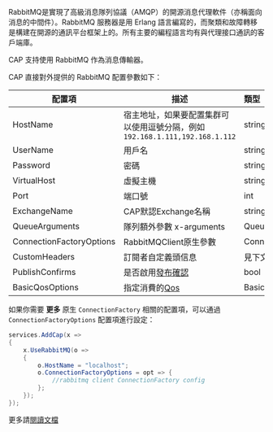 RabbitMQ是實現了高級消息隊列協議（AMQP）的開源消息代理軟件（亦稱面向消息的中間件）。RabbitMQ 服務器是用 Erlang 語言編寫的，而聚類和故障轉移是構建在開源的通訊平台框架上的。所有主要的編程語言均有與代理接口通訊的客戶端庫。

CAP 支持使用 RabbitMQ 作為消息傳輸器。



CAP 直接對外提供的 RabbitMQ 配置參數如下：

| 配置項                   | 描述                                                         | 類型                  | 默認值            |
| ------------------------ | ------------------------------------------------------------ | :-------------------- | ----------------- |
| HostName                 | 宿主地址，如果要配置集群可以使用逗號分隔，例如 `192.168.1.111,192.168.1.112` | string                | localhost         |
| UserName                 | 用戶名                                                       | string                | guest             |
| Password                 | 密碼                                                         | string                | guest             |
| VirtualHost              | 虛擬主機                                                     | string                | /                 |
| Port                     | 端口號                                                       | int                   | -1                |
| ExchangeName             | CAP默認Exchange名稱                                          | string                | cap.default.topic |
| QueueArguments           | 隊列額外參數 x-arguments                                     | QueueArgumentsOptions | N/A               |
| ConnectionFactoryOptions | RabbitMQClient原生參數                                       | ConnectionFactory     | N/A               |
| CustomHeaders            | 訂閱者自定義頭信息                                           | 見下文                | N/A               |
| PublishConfirms          | 是否啟用[發布確認](https://www.rabbitmq.com/confirms.html#publisher-confirms) | bool                  | false             |
| BasicQosOptions          | 指定消費的[Qos](https://www.rabbitmq.com/consumer-prefetch.html) | BasicQos              | N/A               |



如果你需要 **更多** 原生 `ConnectionFactory` 相關的配置項，可以通過 `ConnectionFactoryOptions` 配置項進行設定：

```csharp
services.AddCap(x =>
{
    x.UseRabbitMQ(o =>
    {
        o.HostName = "localhost";
        o.ConnectionFactoryOptions = opt => { 
            //rabbitmq client ConnectionFactory config
        };
    });
});
```

更多請[閱讀文檔](https://cap.dotnetcore.xyz/user-guide/zh/transport/rabbitmq/)